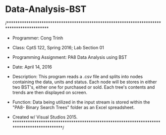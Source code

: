# Data-Analysis-BST
/*******************************************************************************************
* Programmer: Cong Trinh
* Class: CptS 122, Spring 2016; Lab Section 01
* Programming Assignment: PA8 Data Analysis using BST
* Date: April 14, 2016
* Description: This program reads a .csv file and splits into nodes containing the data, units and status. Each node will be stores in either two BST's, either one for purchased or sold. Each tree's contents and trends are then displayed on screen.
* Function: Data being utilized in the input stream is stored within the "PA8- Binary Search Trees" folder as an Excel spreadsheet.

*   Created w/ Visual Studios 2015.
*******************************************************************************************/

